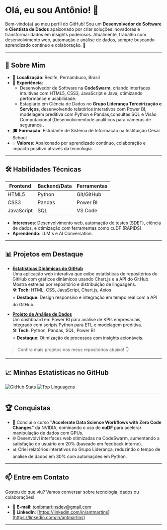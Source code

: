 # Olá, eu sou Antônio! 👋

Bem-vindo(a) ao meu perfil do GitHub! Sou um **Desenvolvedor de Software** e **Cientista de Dados** apaixonado por criar soluções inovadoras e transformar dados em insights poderosos. Atualmente, trabalho com desenvolvimento web, automação e análise de dados, sempre buscando aprendizado contínuo e colaboração. 🚀

---

## 🌟 Sobre Mim

- 📍 **Localização**: Recife, Pernambuco, Brasil
- 💼 **Experiência**:
  - Desenvolvedor de Software na **CodeSwarm**, criando interfaces intuitivas com HTML5, CSS3, JavaScript e Java, otimizando performance e usabilidade.
  - Estagiário em Ciência de Dados no **Grupo Liderança Terceirização e Serviços**, desenvolvendo relatórios interativos com Power BI, modelagem preditiva com Python e Pandas,consultas SQL e Visão Computacional (Desenvolvimentode analiticos para câmeras de segurança .
- 🎓 **Formação**: Estudante de Sistema de Informação na Instituição Cesar School
- 💡 **Valores**: Apaixonado por aprendizado contínuo, colaboração e impacto positivo através da tecnologia.

---

## 🛠️ Habilidades Técnicas

| **Frontend** | **Backend/Data** | **Ferramentas** |
|--------------|------------------|-----------------|
| HTML5        | Python           | Git/GitHub      |
| CSS3         | Pandas           | Power BI        |
| JavaScript   | SQL              | VS Code         |

- **Interesses**: Desenvolvimento web, automação de testes (SDET), ciência de dados, e otimização com ferramentas como cuDF (RAPIDS).
- **Aprendendo**: LLM's e AI Conversation.

---

## 📊 Projetos em Destaque

- **[Estatísticas Dinâmicas do GitHub](https://github.com/seu-usuario/seu-repositorio)**  
  Uma aplicação web interativa que exibe estatísticas de repositórios do GitHub com gráficos dinâmicos usando Chart.js e a API do GitHub. Mostra estrelas por repositório e distribuição de linguagens.  
  🛠️ **Tech**: HTML, CSS, JavaScript, Chart.js, Axios  
  ⭐ **Destaque**: Design responsivo e integração em tempo real com a API do GitHub.

- **[Projeto de Análise de Dados](https://github.com/seu-usuario/seu-projeto-dados)**  
  Um dashboard em Power BI para análise de KPIs empresariais, integrado com scripts Python para ETL e modelagem preditiva.  
  🛠️ **Tech**: Python, Pandas, SQL, Power BI  
  ⭐ **Destaque**: Otimização de processos com insights acionáveis.

> Confira mais projetos nos meus repositórios abaixo! 👇

---

## 📈 Minhas Estatísticas no GitHub

![GitHub Stats](https://github-readme-stats.vercel.app/api?username=tonisandes&show_icons=true&theme=radical)
![Top Linguagens](https://github-readme-stats.vercel.app/api/top-langs/?username=tonisandes&layout=compact&theme=radical)

---

## 🏆 Conquistas

- 🥇 Concluí o curso **"Accelerate Data Science Workflows with Zero Code Changes"** da NVIDIA, dominando o uso de **cuDF** para acelerar manipulação de dados com GPUs.
- 🌐 Desenvolvi interfaces web otimizadas na CodeSwarm, aumentando a satisfação do usuário em 20% (baseado em feedback interno).
- 📊 Criei relatórios interativos no Grupo Liderança, reduzindo o tempo de análise de dados em 30% com automações em Python.

---

## 📫 Entre em Contato

Gostou do que viu? Vamos conversar sobre tecnologia, dados ou colaborações!  
- 📧 **E-mail**: [tonibmartinsdev@gmail.com](mailto:tonibmartinsdev@gmail.com)  
- 💼 **LinkedIn**: [https://linkedin.com/in/antmartins](https://linkedin.com/in/antmartins)  

---
